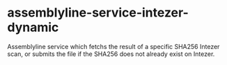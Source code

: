 # assemblyline-service-intezer-dynamic
Assemblyline service which fetchs the result of a specific SHA256 Intezer scan, or submits the file if the SHA256 does not already exist on Intezer.
